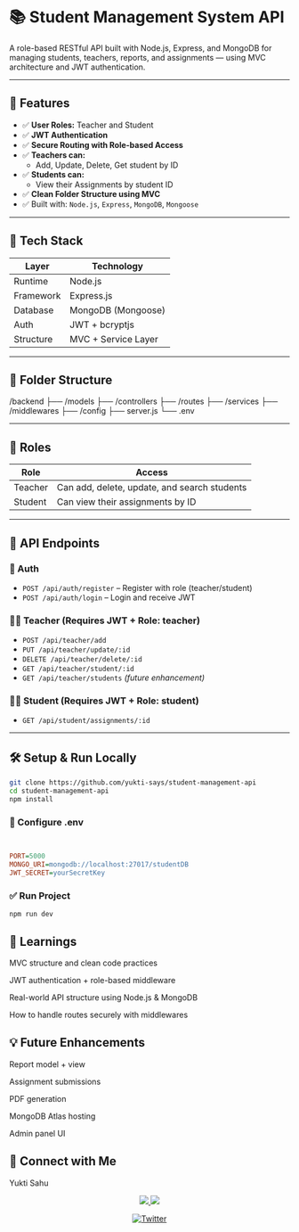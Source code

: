 # 📚 Student Management System API

A role-based RESTful API built with Node.js, Express, and MongoDB for managing students, teachers, reports, and assignments — using MVC architecture and JWT authentication.

---

## 🚀 Features

- ✅ **User Roles:** Teacher and Student
- ✅ **JWT Authentication**
- ✅ **Secure Routing with Role-based Access**
- ✅ **Teachers can:**
  - Add, Update, Delete, Get student by ID
- ✅ **Students can:**
  - View their Assignments by student ID
- ✅ **Clean Folder Structure using MVC**
- ✅ Built with: `Node.js`, `Express`, `MongoDB`, `Mongoose`

---

## 🧱 Tech Stack

| Layer     | Technology       |
|-----------|------------------|
| Runtime   | Node.js          |
| Framework | Express.js       |
| Database  | MongoDB (Mongoose) |
| Auth      | JWT + bcryptjs   |
| Structure | MVC + Service Layer |

---

## 📂 Folder Structure

/backend
├── /models
├── /controllers
├── /routes
├── /services
├── /middlewares
├── /config
├── server.js
└── .env



---

## 🔐 Roles

| Role    | Access                                          |
|---------|-------------------------------------------------|
| Teacher | Can add, delete, update, and search students    |
| Student | Can view their assignments by ID                |

---

## 🧪 API Endpoints

### 🔐 Auth

- `POST /api/auth/register` – Register with role (teacher/student)
- `POST /api/auth/login` – Login and receive JWT

### 👨‍🏫 Teacher (Requires JWT + Role: teacher)

- `POST /api/teacher/add`
- `PUT /api/teacher/update/:id`
- `DELETE /api/teacher/delete/:id`
- `GET /api/teacher/student/:id`
- `GET /api/teacher/students` *(future enhancement)*

### 👩‍🎓 Student (Requires JWT + Role: student)

- `GET /api/student/assignments/:id`

---

## 🛠️ Setup & Run Locally

```bash
git clone https://github.com/yukti-says/student-management-api
cd student-management-api
npm install
```
### 🔧 Configure .env

```ini


PORT=5000
MONGO_URI=mongodb://localhost:27017/studentDB
JWT_SECRET=yourSecretKey
```

### ✅ Run Project


```npm run dev```

## 🧠 Learnings

MVC structure and clean code practices

JWT authentication + role-based middleware

Real-world API structure using Node.js & MongoDB

How to handle routes securely with middlewares

## 💡 Future Enhancements

Report model + view

Assignment submissions

PDF generation

MongoDB Atlas hosting

Admin panel UI

## 🤝 Connect with Me

Yukti Sahu

<p align="center">

  <a href="https://www.linkedin.com/in/yukti-sahu2004/">
    <img src="https://img.shields.io/badge/LinkedIn-blue?logo=linkedin&logoColor=white" />
  </a>
  <a href="https://github.com/yukti-says">
    <img src="https://img.shields.io/badge/GitHub-000?logo=github&logoColor=white" />
  </a>
</p>
<p align="center">
  <a href="https://x.com/YuktiSahu234">
    <img src="https://img.shields.io/badge/Twitter-1DA1F2?logo=twitter&logoColor=white" alt="Twitter" />
  </a>
</p>




